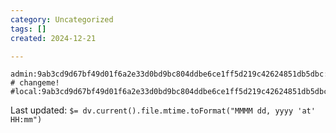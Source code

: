 ```yaml
---
category: Uncategorized
tags: []
created: 2024-12-21

---
```

    admin:9ab3cd9d67bf49d01f6a2e33d0bd9bc804ddbe6ce1ff5d219c42624851db5dbc:0:                        # changeme!
	#local:9ab3cd9d67bf49d01f6a2e33d0bd9bc804ddbe6ce1ff5d219c42624851db5dbc:1000:192.168.0.0/16


Last updated: `$= dv.current().file.mtime.toFormat("MMMM dd, yyyy 'at' HH:mm")`
